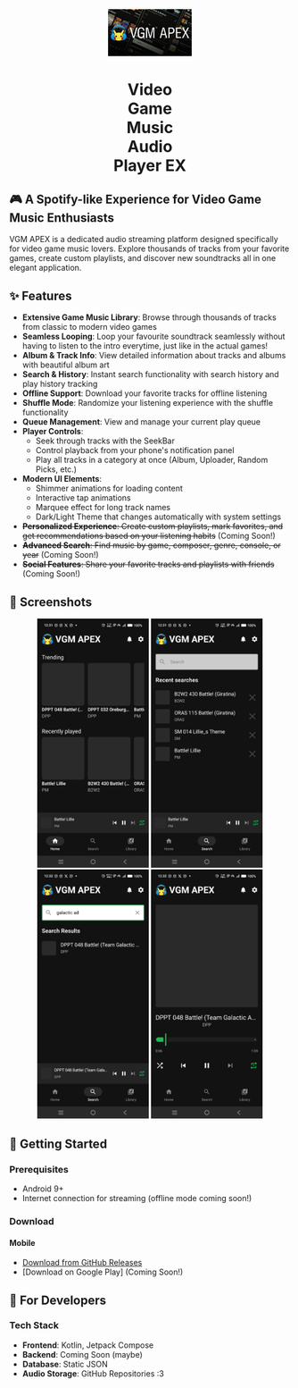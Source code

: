 <div align="center" style="width: 150px; margin: 0 auto;">
  <img src="assets/banner.png" alt="VGM APEX Logo">
  <h1>Video Game Music Audio Player EX</h1>
</div>

## 🎮 A Spotify-like Experience for Video Game Music Enthusiasts

VGM APEX is a dedicated audio streaming platform designed specifically for video game music lovers. Explore thousands of tracks from your favorite games, create custom playlists, and discover new soundtracks all in one elegant application.

## ✨ Features

- **Extensive Game Music Library**: Browse through thousands of tracks from classic to modern video games
- **Seamless Looping**: Loop your favourite soundtrack seamlessly without having to listen to the intro everytime, just like in the actual games!
- **Album & Track Info**: View detailed information about tracks and albums with beautiful album art
- **Search & History**: Instant search functionality with search history and play history tracking
- **Offline Support**: Download your favorite tracks for offline listening
- **Shuffle Mode**: Randomize your listening experience with the shuffle functionality
- **Queue Management**: View and manage your current play queue
- **Player Controls**: 
  - Seek through tracks with the SeekBar
  - Control playback from your phone's notification panel
  - Play all tracks in a category at once (Album, Uploader, Random Picks, etc.)
- **Modern UI Elements**: 
  - Shimmer animations for loading content
  - Interactive tap animations
  - Marquee effect for long track names
  - Dark/Light Theme that changes automatically with system settings
- ~~**Personalized Experience**: Create custom playlists, mark favorites, and get recommendations based on your listening habits~~ (Coming Soon!)
- ~~**Advanced Search**: Find music by game, composer, genre, console, or year~~ (Coming Soon!)
- ~~**Social Features**: Share your favorite tracks and playlists with friends~~ (Coming Soon!)

## 📱 Screenshots
<div align="center">
  <img src="assets/screenshot_home.jpg" alt="Home Screen" width="200"/>
  <img src="assets/screenshot_search_recent.jpg" alt="Search Screen" width="200"/>
  <img src="assets/screenshot_search.jpg" alt="Recent Searches Screen" width="200"/>
  <img src="assets/screenshot_player.jpg" alt="Player Screen" width="200"/>
</div>

## 🚀 Getting Started

### Prerequisites

- Android 9+
- Internet connection for streaming (offline mode coming soon!)

### Download

#### Mobile
- [Download from GitHub Releases](https://github.com/V-Play-Games/VGM-APEX/releases)
- [Download on Google Play] (Coming Soon!)

## 🔧 For Developers

### Tech Stack

- **Frontend**: Kotlin, Jetpack Compose
- **Backend**: Coming Soon (maybe)
- **Database**: Static JSON
- **Audio Storage**: GitHub Repositories :3